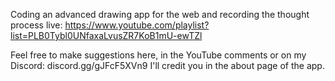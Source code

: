 Coding an advanced drawing app for the web and recording the thought process live:
https://www.youtube.com/playlist?list=PLB0Tybl0UNfaxaLvusZR7KoB1mU-ewTZl

Feel free to make suggestions here, in the YouTube comments or on my Discord: discord.gg/gJFcF5XVn9
I'll credit you in the about page of the app.
